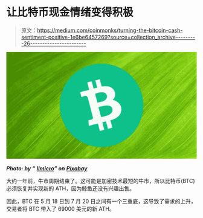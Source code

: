 # 让比特币现金情绪变得积极

> 原文：<https://medium.com/coinmonks/turning-the-bitcoin-cash-sentiment-positive-1e6be6457269?source=collection_archive---------26----------------------->

![](img/f847445e55fb2c00ee0e1e338635dace.png)

***Photo: by “*** [***llmicro***](https://pixabay.com/users/llmicro-50538/)***” on*** [***Pixabay***](https://pixabay.com/photos/leaf-texture-green-leaf-veins-176722/)

大约一年前，牛市周期结束了。这可能是加密技术最短的牛市，所以比特币(BTC)必须恢复并实现新的 ATH，因为鲸鱼还没有兴趣出售。

因此，BTC 在 5 月 18 日到 7 月 20 日之间有一个三重底，这导致了需求的上升，交易者将 BTC 带入了 69000 美元的新 ATH。